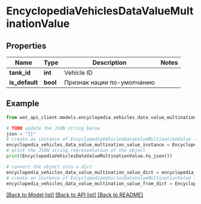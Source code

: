 # EncyclopediaVehiclesDataValueMultinationValue


## Properties

Name | Type | Description | Notes
------------ | ------------- | ------------- | -------------
**tank_id** | **int** | Vehicle ID | 
**is_default** | **bool** | Признак нации по-умолчанию | 

## Example

```python
from wot_api_client.models.encyclopedia_vehicles_data_value_multination_value import EncyclopediaVehiclesDataValueMultinationValue

# TODO update the JSON string below
json = "{}"
# create an instance of EncyclopediaVehiclesDataValueMultinationValue from a JSON string
encyclopedia_vehicles_data_value_multination_value_instance = EncyclopediaVehiclesDataValueMultinationValue.from_json(json)
# print the JSON string representation of the object
print(EncyclopediaVehiclesDataValueMultinationValue.to_json())

# convert the object into a dict
encyclopedia_vehicles_data_value_multination_value_dict = encyclopedia_vehicles_data_value_multination_value_instance.to_dict()
# create an instance of EncyclopediaVehiclesDataValueMultinationValue from a dict
encyclopedia_vehicles_data_value_multination_value_from_dict = EncyclopediaVehiclesDataValueMultinationValue.from_dict(encyclopedia_vehicles_data_value_multination_value_dict)
```
[[Back to Model list]](../README.md#documentation-for-models) [[Back to API list]](../README.md#documentation-for-api-endpoints) [[Back to README]](../README.md)


